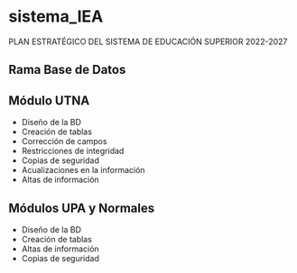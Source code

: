 # sistema_IEA
PLAN ESTRATÉGICO DEL SISTEMA DE EDUCACIÓN SUPERIOR 2022-2027
## Rama Base de Datos
## **Módulo UTNA**
* Diseño de la BD
* Creación de tablas
* Corrección de campos
* Restricciones de integridad
* Copias de seguridad
* Acualizaciones en la información
* Altas de información
## **Módulos UPA y Normales**
* Diseño de la BD
* Creación de tablas
* Altas de información
* Copias de seguridad
